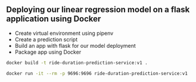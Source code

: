 ## Deploying our linear regression model on a flask application using Docker

* Create virtual environment using pipenv
* Create a prediction script
* Build an app with flask for our model deployment
* Package app using Docker


```bash
docker build -t ride-duration-prediction-service:v1 .
```

```bash
docker run -it --rm -p 9696:9696 ride-duration-prediction-service:v1
```